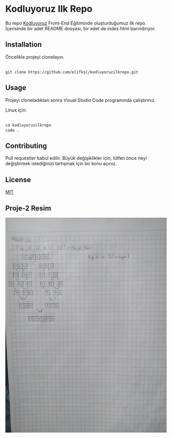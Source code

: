 # Kodluyoruz Ilk Repo
Bu repo [Kodluyoruz](<https://kodluyoruz.org/tr/kodluyoruz/>) Front-End Eğitiminde oluşturduğumuz ilk repo. İçerisinde bir adet README dosyası, bir adet de index.html barındırıyor.

## Installation
Öncelikle projeyi clonelayın.

```

git clone https://github.com/elifksc/kodluyoruzilkrepo.git

```

## Usage

Projeyi cloneladıktan sonra Visual Studio Code programında çalıştırınız.

Linux için:
 
 ```

cd kodluyoruzilkrepo
code .

```


## Contributing

Pull requestler kabul edilir. Büyük değişiklikler için, lütfen önce neyi değiştirmek istediğinizi tartışmak için bir konu açınız.

## License
[MIT](<https://choosealicense.com/licenses/mit/>)

## Proje-2 Resim

![proje2](img/PROJE-2.jpeg)